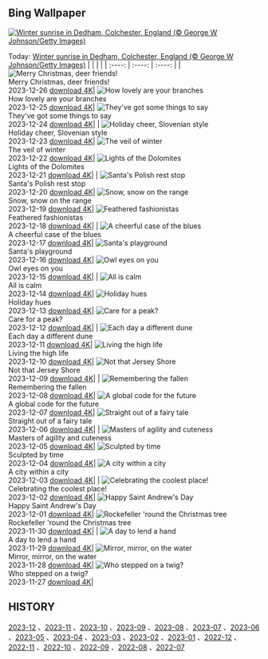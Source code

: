## Bing Wallpaper
[![Winter sunrise in Dedham, Colchester, England (© George W Johnson/Getty Images)](https://cn.bing.com/th?id=OHR.BoxingDaySunrise_EN-US9951041123_UHD.jpg&w=1000)](https://cn.bing.com/th?id=OHR.BoxingDaySunrise_EN-US9951041123_UHD.jpg&pid=hp&w=3840&h=2160&rs=1&c=4)

Today: [Winter sunrise in Dedham, Colchester, England (© George W Johnson/Getty Images)](https://cn.bing.com/th?id=OHR.BoxingDaySunrise_EN-US9951041123_UHD.jpg&pid=hp&w=3840&h=2160&rs=1&c=4)
  |      |      |      |
| :----: | :----: | :----: |
| ![Merry Christmas, deer friends!](https://cn.bing.com/th?id=OHR.CaribouChristmas_EN-US9744655068_UHD.jpg&pid=hp&w=384&h=216&rs=1&c=4) <br/> Merry Christmas, deer friends! <br/> 2023-12-26  [download 4K](https://cn.bing.com/th?id=OHR.CaribouChristmas_EN-US9744655068_UHD.jpg&pid=hp&w=3840&h=2160&rs=1&c=4)| ![How lovely are your branches](https://cn.bing.com/th?id=OHR.EstoniaXmasEve_EN-US9431079565_UHD.jpg&pid=hp&w=384&h=216&rs=1&c=4) <br/> How lovely are your branches <br/> 2023-12-25  [download 4K](https://cn.bing.com/th?id=OHR.EstoniaXmasEve_EN-US9431079565_UHD.jpg&pid=hp&w=3840&h=2160&rs=1&c=4)| ![They've got some things to say](https://cn.bing.com/th?id=OHR.FestivusPenguins_EN-US9322662873_UHD.jpg&pid=hp&w=384&h=216&rs=1&c=4) <br/> They've got some things to say <br/> 2023-12-24  [download 4K](https://cn.bing.com/th?id=OHR.FestivusPenguins_EN-US9322662873_UHD.jpg&pid=hp&w=3840&h=2160&rs=1&c=4)|
| ![Holiday cheer, Slovenian style](https://cn.bing.com/th?id=OHR.LjubljanaLights_EN-US9215683814_UHD.jpg&pid=hp&w=384&h=216&rs=1&c=4) <br/> Holiday cheer, Slovenian style <br/> 2023-12-23  [download 4K](https://cn.bing.com/th?id=OHR.LjubljanaLights_EN-US9215683814_UHD.jpg&pid=hp&w=3840&h=2160&rs=1&c=4)| ![The veil of winter](https://cn.bing.com/th?id=OHR.BavarianSolstice_EN-US9111666986_UHD.jpg&pid=hp&w=384&h=216&rs=1&c=4) <br/> The veil of winter <br/> 2023-12-22  [download 4K](https://cn.bing.com/th?id=OHR.BavarianSolstice_EN-US9111666986_UHD.jpg&pid=hp&w=3840&h=2160&rs=1&c=4)| ![Lights of the Dolomites](https://cn.bing.com/th?id=OHR.ValGardenaItaly_EN-US8887980856_UHD.jpg&pid=hp&w=384&h=216&rs=1&c=4) <br/> Lights of the Dolomites <br/> 2023-12-21  [download 4K](https://cn.bing.com/th?id=OHR.ValGardenaItaly_EN-US8887980856_UHD.jpg&pid=hp&w=3840&h=2160&rs=1&c=4)|
| ![Santa's Polish rest stop](https://cn.bing.com/th?id=OHR.WarsawChristmas_EN-US8819312496_UHD.jpg&pid=hp&w=384&h=216&rs=1&c=4) <br/> Santa's Polish rest stop <br/> 2023-12-20  [download 4K](https://cn.bing.com/th?id=OHR.WarsawChristmas_EN-US8819312496_UHD.jpg&pid=hp&w=3840&h=2160&rs=1&c=4)| ![Snow, snow on the range](https://cn.bing.com/th?id=OHR.CapitolReefSnow_EN-US8594085615_UHD.jpg&pid=hp&w=384&h=216&rs=1&c=4) <br/> Snow, snow on the range <br/> 2023-12-19  [download 4K](https://cn.bing.com/th?id=OHR.CapitolReefSnow_EN-US8594085615_UHD.jpg&pid=hp&w=3840&h=2160&rs=1&c=4)| ![Feathered fashionistas](https://cn.bing.com/th?id=OHR.WinterWaxwings_EN-US8520915413_UHD.jpg&pid=hp&w=384&h=216&rs=1&c=4) <br/> Feathered fashionistas <br/> 2023-12-18  [download 4K](https://cn.bing.com/th?id=OHR.WinterWaxwings_EN-US8520915413_UHD.jpg&pid=hp&w=3840&h=2160&rs=1&c=4)|
| ![A cheerful case of the blues](https://cn.bing.com/th?id=OHR.GrandPlaceXmas_EN-US8451269457_UHD.jpg&pid=hp&w=384&h=216&rs=1&c=4) <br/> A cheerful case of the blues <br/> 2023-12-17  [download 4K](https://cn.bing.com/th?id=OHR.GrandPlaceXmas_EN-US8451269457_UHD.jpg&pid=hp&w=3840&h=2160&rs=1&c=4)| ![Santa's playground](https://cn.bing.com/th?id=OHR.SantaPark_EN-US8274997583_UHD.jpg&pid=hp&w=384&h=216&rs=1&c=4) <br/> Santa's playground <br/> 2023-12-16  [download 4K](https://cn.bing.com/th?id=OHR.SantaPark_EN-US8274997583_UHD.jpg&pid=hp&w=3840&h=2160&rs=1&c=4)| ![Owl eyes on you](https://cn.bing.com/th?id=OHR.BorealOwl_EN-US1112219806_UHD.jpg&pid=hp&w=384&h=216&rs=1&c=4) <br/> Owl eyes on you <br/> 2023-12-15  [download 4K](https://cn.bing.com/th?id=OHR.BorealOwl_EN-US1112219806_UHD.jpg&pid=hp&w=3840&h=2160&rs=1&c=4)|
| ![All is calm](https://cn.bing.com/th?id=OHR.LofotenRorbu_EN-US1036629496_UHD.jpg&pid=hp&w=384&h=216&rs=1&c=4) <br/> All is calm <br/> 2023-12-14  [download 4K](https://cn.bing.com/th?id=OHR.LofotenRorbu_EN-US1036629496_UHD.jpg&pid=hp&w=3840&h=2160&rs=1&c=4)| ![Holiday hues](https://cn.bing.com/th?id=OHR.Poinsettia_EN-US0450019921_UHD.jpg&pid=hp&w=384&h=216&rs=1&c=4) <br/> Holiday hues <br/> 2023-12-13  [download 4K](https://cn.bing.com/th?id=OHR.Poinsettia_EN-US0450019921_UHD.jpg&pid=hp&w=3840&h=2160&rs=1&c=4)| ![Care for a peak?](https://cn.bing.com/th?id=OHR.MountainDayChina_EN-US0394775210_UHD.jpg&pid=hp&w=384&h=216&rs=1&c=4) <br/> Care for a peak? <br/> 2023-12-12  [download 4K](https://cn.bing.com/th?id=OHR.MountainDayChina_EN-US0394775210_UHD.jpg&pid=hp&w=3840&h=2160&rs=1&c=4)|
| ![Each day a different dune](https://cn.bing.com/th?id=OHR.SaharaDunes_EN-US0324387398_UHD.jpg&pid=hp&w=384&h=216&rs=1&c=4) <br/> Each day a different dune <br/> 2023-12-11  [download 4K](https://cn.bing.com/th?id=OHR.SaharaDunes_EN-US0324387398_UHD.jpg&pid=hp&w=3840&h=2160&rs=1&c=4)| ![Living the high life](https://cn.bing.com/th?id=OHR.PatagoniaGuanaco_EN-US0251074250_UHD.jpg&pid=hp&w=384&h=216&rs=1&c=4) <br/> Living the high life <br/> 2023-12-10  [download 4K](https://cn.bing.com/th?id=OHR.PatagoniaGuanaco_EN-US0251074250_UHD.jpg&pid=hp&w=3840&h=2160&rs=1&c=4)| ![Not that Jersey Shore](https://cn.bing.com/th?id=OHR.JerseyIsland_EN-US0109101063_UHD.jpg&pid=hp&w=384&h=216&rs=1&c=4) <br/> Not that Jersey Shore <br/> 2023-12-09  [download 4K](https://cn.bing.com/th?id=OHR.JerseyIsland_EN-US0109101063_UHD.jpg&pid=hp&w=3840&h=2160&rs=1&c=4)|
| ![Remembering the fallen](https://cn.bing.com/th?id=OHR.PearlHarborArizona_EN-US9996821390_UHD.jpg&pid=hp&w=384&h=216&rs=1&c=4) <br/> Remembering the fallen <br/> 2023-12-08  [download 4K](https://cn.bing.com/th?id=OHR.PearlHarborArizona_EN-US9996821390_UHD.jpg&pid=hp&w=3840&h=2160&rs=1&c=4)| ![A global code for the future](https://cn.bing.com/th?id=OHR.CERNCenter_EN-US9854867489_UHD.jpg&pid=hp&w=384&h=216&rs=1&c=4) <br/> A global code for the future <br/> 2023-12-07  [download 4K](https://cn.bing.com/th?id=OHR.CERNCenter_EN-US9854867489_UHD.jpg&pid=hp&w=3840&h=2160&rs=1&c=4)| ![Straight out of a fairy tale](https://cn.bing.com/th?id=OHR.AlpsCastles_EN-US9735484506_UHD.jpg&pid=hp&w=384&h=216&rs=1&c=4) <br/> Straight out of a fairy tale <br/> 2023-12-06  [download 4K](https://cn.bing.com/th?id=OHR.AlpsCastles_EN-US9735484506_UHD.jpg&pid=hp&w=3840&h=2160&rs=1&c=4)|
| ![Masters of agility and cuteness](https://cn.bing.com/th?id=OHR.CheetahDay_EN-US6775219587_UHD.jpg&pid=hp&w=384&h=216&rs=1&c=4) <br/> Masters of agility and cuteness <br/> 2023-12-05  [download 4K](https://cn.bing.com/th?id=OHR.CheetahDay_EN-US6775219587_UHD.jpg&pid=hp&w=3840&h=2160&rs=1&c=4)| ![Sculpted by time](https://cn.bing.com/th?id=OHR.VermilionCliffs_EN-US9543863428_UHD.jpg&pid=hp&w=384&h=216&rs=1&c=4) <br/> Sculpted by time <br/> 2023-12-04  [download 4K](https://cn.bing.com/th?id=OHR.VermilionCliffs_EN-US9543863428_UHD.jpg&pid=hp&w=3840&h=2160&rs=1&c=4)| ![A city within a city](https://cn.bing.com/th?id=OHR.AngkorPark_EN-US8869976296_UHD.jpg&pid=hp&w=384&h=216&rs=1&c=4) <br/> A city within a city <br/> 2023-12-03  [download 4K](https://cn.bing.com/th?id=OHR.AngkorPark_EN-US8869976296_UHD.jpg&pid=hp&w=3840&h=2160&rs=1&c=4)|
| ![Celebrating the coolest place!](https://cn.bing.com/th?id=OHR.IcebergAntarctica_EN-US8733526190_UHD.jpg&pid=hp&w=384&h=216&rs=1&c=4) <br/> Celebrating the coolest place! <br/> 2023-12-02  [download 4K](https://cn.bing.com/th?id=OHR.IcebergAntarctica_EN-US8733526190_UHD.jpg&pid=hp&w=3840&h=2160&rs=1&c=4)| ![Happy Saint Andrew's Day](https://cn.bing.com/th?id=OHR.TrotternishStorr_EN-US4700593682_UHD.jpg&pid=hp&w=384&h=216&rs=1&c=4) <br/> Happy Saint Andrew's Day <br/> 2023-12-01  [download 4K](https://cn.bing.com/th?id=OHR.TrotternishStorr_EN-US4700593682_UHD.jpg&pid=hp&w=3840&h=2160&rs=1&c=4)| ![Rockefeller 'round the Christmas tree](https://cn.bing.com/th?id=OHR.TreeLighting_EN-US4396317497_UHD.jpg&pid=hp&w=384&h=216&rs=1&c=4) <br/> Rockefeller 'round the Christmas tree <br/> 2023-11-30  [download 4K](https://cn.bing.com/th?id=OHR.TreeLighting_EN-US4396317497_UHD.jpg&pid=hp&w=3840&h=2160&rs=1&c=4)|
| ![A day to lend a hand](https://cn.bing.com/th?id=OHR.HumanKindness_EN-US4254216907_UHD.jpg&pid=hp&w=384&h=216&rs=1&c=4) <br/> A day to lend a hand <br/> 2023-11-29  [download 4K](https://cn.bing.com/th?id=OHR.HumanKindness_EN-US4254216907_UHD.jpg&pid=hp&w=3840&h=2160&rs=1&c=4)| ![Mirror, mirror, on the water](https://cn.bing.com/th?id=OHR.RioNegro_EN-US4106999854_UHD.jpg&pid=hp&w=384&h=216&rs=1&c=4) <br/> Mirror, mirror, on the water <br/> 2023-11-28  [download 4K](https://cn.bing.com/th?id=OHR.RioNegro_EN-US4106999854_UHD.jpg&pid=hp&w=3840&h=2160&rs=1&c=4)| ![Who stepped on a twig?](https://cn.bing.com/th?id=OHR.BradgateFallow_EN-US3932725763_UHD.jpg&pid=hp&w=384&h=216&rs=1&c=4) <br/> Who stepped on a twig? <br/> 2023-11-27  [download 4K](https://cn.bing.com/th?id=OHR.BradgateFallow_EN-US3932725763_UHD.jpg&pid=hp&w=3840&h=2160&rs=1&c=4)|

  
  ## HISTORY
  [2023-12](https://github.com/Underglaze-Blue/bingwallpaper/tree/main/archive/2023-12/) 、[2023-11](https://github.com/Underglaze-Blue/bingwallpaper/tree/main/archive/2023-11/) 、[2023-10](https://github.com/Underglaze-Blue/bingwallpaper/tree/main/archive/2023-10/) 、[2023-09](https://github.com/Underglaze-Blue/bingwallpaper/tree/main/archive/2023-09/) 、[2023-08](https://github.com/Underglaze-Blue/bingwallpaper/tree/main/archive/2023-08/) 、[2023-07](https://github.com/Underglaze-Blue/bingwallpaper/tree/main/archive/2023-07/) 、[2023-06](https://github.com/Underglaze-Blue/bingwallpaper/tree/main/archive/2023-06/) 、[2023-05](https://github.com/Underglaze-Blue/bingwallpaper/tree/main/archive/2023-05/) 、[2023-04](https://github.com/Underglaze-Blue/bingwallpaper/tree/main/archive/2023-04/) 、[2023-03](https://github.com/Underglaze-Blue/bingwallpaper/tree/main/archive/2023-03/) 、[2023-02](https://github.com/Underglaze-Blue/bingwallpaper/tree/main/archive/2023-02/) 、[2023-01](https://github.com/Underglaze-Blue/bingwallpaper/tree/main/archive/2023-01/) 、[2022-12](https://github.com/Underglaze-Blue/bingwallpaper/tree/main/archive/2022-12/) 、[2022-11](https://github.com/Underglaze-Blue/bingwallpaper/tree/main/archive/2022-11/) 、[2022-10](https://github.com/Underglaze-Blue/bingwallpaper/tree/main/archive/2022-10/) 、[2022-09](https://github.com/Underglaze-Blue/bingwallpaper/tree/main/archive/2022-09/) 、[2022-08](https://github.com/Underglaze-Blue/bingwallpaper/tree/main/archive/2022-08/) 、[2022-07](https://github.com/Underglaze-Blue/bingwallpaper/tree/main/archive/2022-07/) 